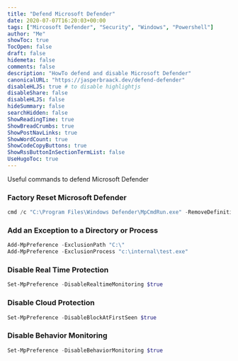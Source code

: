 ```yaml
---
title: "Defend Microsoft Defender"
date: 2020-07-07T16:20:03+00:00
tags: ["Mircosoft Defender", "Security", "Windows", "Powershell"]
author: "Me"
showToc: true
TocOpen: false
draft: false
hidemeta: false
comments: false
description: "HowTo defend and disable Microsoft Defender"
canonicalURL: "https://jasperbraack.dev/defend-defender"
disableHLJS: true # to disable highlightjs
disableShare: false
disableHLJS: false
hideSummary: false
searchHidden: false
ShowReadingTime: true
ShowBreadCrumbs: true
ShowPostNavLinks: true
ShowWordCount: true
ShowCodeCopyButtons: true
ShowRssButtonInSectionTermList: false
UseHugoToc: true
---
```


Useful commands to defend Microsoft Defender

<!--more-->

### Factory Reset Microsoft Defender

```powershell
cmd /c "C:\Program Files\Windows Defender\MpCmdRun.exe" -RemoveDefinitions -All Set-MpPreference -DisableIOAVProtection $true
```


### Add an Exception to a Directory or Process

```powershell
Add-MpPreference -ExclusionPath "C:\"
Add-MpPreference -ExclusionProcess "c:\internal\test.exe"
```

### Disable Real Time Protection

```powershell
Set-MpPreference -DisableRealtimeMonitoring $true
```

### Disable Cloud Protection

```powershell
Set-MpPreference -DisableBlockAtFirstSeen $true
```

### Disable Behavior Monitoring

```powershell
Set-MpPreference -DisableBehaviorMonitoring $true
```